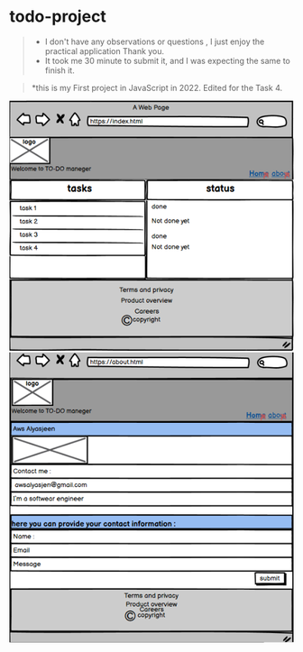 # todo-project

>*  I don't have any  observations or questions , I just enjoy the practical application Thank you.
>* It took me 30 minute to submit it, and I was expecting the same to finish it.

>*this is my First project in JavaScript in 2022.
Edited for the Task 4.


![indexWireframe](./assets/index.png)
![aboutWireframe](./assets/about.png)




